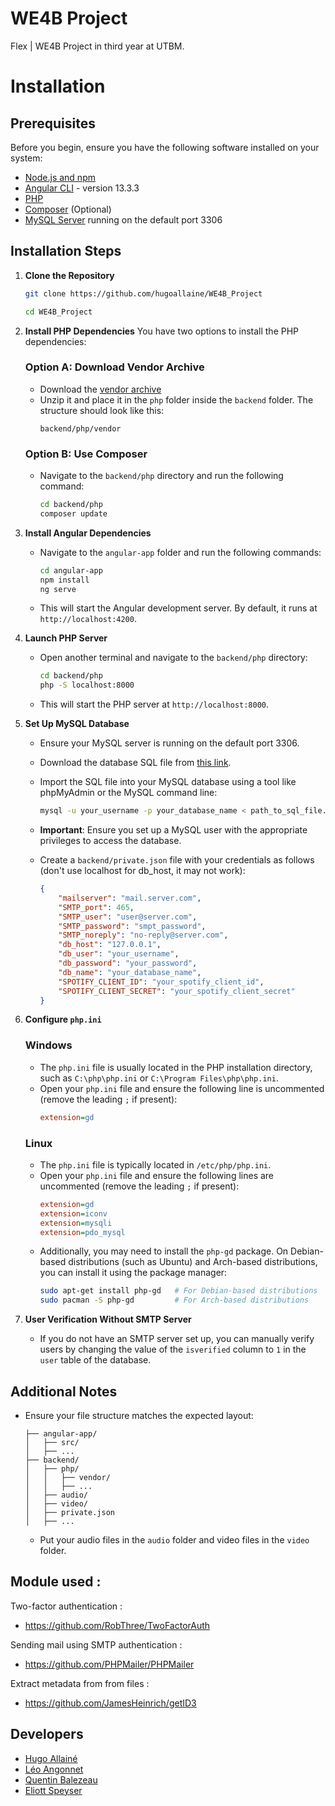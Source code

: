 # WE4B Project

Flex | WE4B Project in third year at UTBM.

# Installation

## Prerequisites

Before you begin, ensure you have the following software installed on your system:
- [Node.js and npm](https://nodejs.org/)
- [Angular CLI](https://angular.io/cli) - version 13.3.3
- [PHP](https://www.php.net/)
- [Composer](https://getcomposer.org/) (Optional)
- [MySQL Server](https://dev.mysql.com/downloads/mysql/) running on the default port 3306

## Installation Steps

1. **Clone the Repository**
   ```sh
   git clone https://github.com/hugoallaine/WE4B_Project
   ```
    ```sh
    cd WE4B_Project
    ```

2. **Install PHP Dependencies**
   You have two options to install the PHP dependencies:

   ### Option A: Download Vendor Archive
   - Download the [vendor archive](https://cloud.allaine.cc/s/EWkS6NZfGk46NZS)
   - Unzip it and place it in the `php` folder inside the `backend` folder. The structure should look like this:
     ```
     backend/php/vendor
     ```

   ### Option B: Use Composer
   - Navigate to the `backend/php` directory and run the following command:
     ```sh
     cd backend/php
     composer update
     ```

3. **Install Angular Dependencies**
   - Navigate to the `angular-app` folder and run the following commands:
     ```sh
     cd angular-app
     npm install
     ng serve
     ```
   - This will start the Angular development server. By default, it runs at `http://localhost:4200`.

4. **Launch PHP Server**
   - Open another terminal and navigate to the `backend/php` directory:
     ```sh
     cd backend/php
     php -S localhost:8000
     ```
   - This will start the PHP server at `http://localhost:8000`.

5. **Set Up MySQL Database**
   - Ensure your MySQL server is running on the default port 3306.
   - Download the database SQL file from [this link](https://cloud.allaine.cc/s/SFGe62G8FrBMteA).
   - Import the SQL file into your MySQL database using a tool like phpMyAdmin or the MySQL command line:
     ```sh
     mysql -u your_username -p your_database_name < path_to_sql_file.sql
     ```
   - **Important**: Ensure you set up a MySQL user with the appropriate privileges to access the database. 

   - Create a `backend/private.json` file with your credentials as follows (don't use localhost for db_host, it may not work):
     ```json
     {
         "mailserver": "mail.server.com",
         "SMTP_port": 465,
         "SMTP_user": "user@server.com",
         "SMTP_password": "smpt_password",
         "SMTP_noreply": "no-reply@server.com",
         "db_host": "127.0.0.1",
         "db_user": "your_username",
         "db_password": "your_password",
         "db_name": "your_database_name",
         "SPOTIFY_CLIENT_ID": "your_spotify_client_id",
         "SPOTIFY_CLIENT_SECRET": "your_spotify_client_secret"
     }
     ```

6. **Configure `php.ini`**

   ### Windows
   - The `php.ini` file is usually located in the PHP installation directory, such as `C:\php\php.ini` or `C:\Program Files\php\php.ini`.
   - Open your `php.ini` file and ensure the following line is uncommented (remove the leading `;` if present):
     ```ini
     extension=gd
     ```

   ### Linux
   - The `php.ini` file is typically located in `/etc/php/php.ini`.
   - Open your `php.ini` file and ensure the following lines are uncommented (remove the leading `;` if present):
     ```ini
     extension=gd
     extension=iconv
     extension=mysqli
     extension=pdo_mysql
     ```
   - Additionally, you may need to install the `php-gd` package. On Debian-based distributions (such as Ubuntu) and Arch-based distributions, you can install it using the package manager:
     ```sh
     sudo apt-get install php-gd   # For Debian-based distributions
     sudo pacman -S php-gd         # For Arch-based distributions
     ```

7. **User Verification Without SMTP Server**
   - If you do not have an SMTP server set up, you can manually verify users by changing the value of the `isverified` column to `1` in the `user` table of the database.

## Additional Notes

- Ensure your file structure matches the expected layout:
  ```
  ├── angular-app/
  │   ├── src/
  │   ├── ...
  ├── backend/
  │   ├── php/
  │   │   ├── vendor/
  │   │   ├── ...
  │   ├── audio/ 
  │   ├── video/
  │   ├── private.json
  │   ├── ...
  ```
  - Put your audio files in the `audio` folder and video files in the `video` folder.

## Module used :

Two-factor authentication :   
- https://github.com/RobThree/TwoFactorAuth

Sending mail using SMTP authentication :   
- https://github.com/PHPMailer/PHPMailer   

Extract metadata from from files :
- https://github.com/JamesHeinrich/getID3

## Developers

- [Hugo Allainé](https://github.com/hugoallaine)
- [Léo Angonnet](https://github.com/ZenT0x)
- [Quentin Balezeau](https://github.com/balezeauquentin)
- [Eliott Speyser](https://github.com/Ettotsu)
